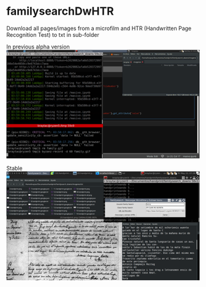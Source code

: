# familysearchDwHTR
Download all pages/images from a microfilm and HTR (Handwritten Page Recognition Test) to txt in sub-folder

In previous alpha version
![download all images](https://github.com/braytac/familysearchDwHTR/blob/master/imgs/family.gif)

Stable
![Extract txt](https://github.com/braytac/familysearchDwHTR/blob/master/imgs/Captura%20de%20pantalla_2020-05-22_07-28-07.png)

